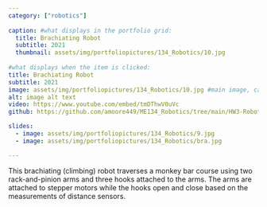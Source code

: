 ```yaml
---
category: ["robotics"]
  
caption: #what displays in the portfolio grid:
  title: Brachiating Robot
  subtitle: 2021
  thumbnail: assets/img/portfoliopictures/134_Robotics/10.jpg
  
#what displays when the item is clicked:
title: Brachiating Robot
subtitle: 2021
image: assets/img/portfoliopictures/134_Robotics/10.jpg #main image, can be a link or a file in assets/img/portfolio
alt: image alt text
video: https://www.youtube.com/embed/tmDThwV0uVc
github: https://github.com/amoore449/ME134_Robotics/tree/main/HW3-Robotic%20Arm

slides:
  - image: assets/img/portfoliopictures/134_Robotics/9.jpg
  - image: assets/img/portfoliopictures/134_Robotics/bra.jpg

---
```

This brachiating (climbing) robot traverses a monkey bar course using two rack-and-pinion arms and three hooks attached to the arms. The arms are attached to stepper motors while the hooks open and close based on the measurements of distance sensors.

